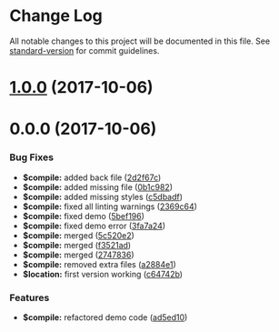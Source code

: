 # Change Log

All notable changes to this project will be documented in this file. See [standard-version](https://github.com/conventional-changelog/standard-version) for commit guidelines.

<a name="1.0.0"></a>
# [1.0.0](https://github.com/alanmacgowan/angular-grid/compare/v0.0.0...v1.0.0) (2017-10-06)



<a name="0.0.0"></a>
# 0.0.0 (2017-10-06)


### Bug Fixes

* **$compile:** added back file ([2d2f67c](https://github.com/alanmacgowan/angular-grid/commit/2d2f67c))
* **$compile:** added missing file ([0b1c982](https://github.com/alanmacgowan/angular-grid/commit/0b1c982))
* **$compile:** added missing styles ([c5dbadf](https://github.com/alanmacgowan/angular-grid/commit/c5dbadf))
* **$compile:** fixed all linting warnings ([2369c64](https://github.com/alanmacgowan/angular-grid/commit/2369c64))
* **$compile:** fixed demo ([5bef196](https://github.com/alanmacgowan/angular-grid/commit/5bef196))
* **$compile:** fixed demo error ([3fa7a24](https://github.com/alanmacgowan/angular-grid/commit/3fa7a24))
* **$compile:** merged ([5c520e2](https://github.com/alanmacgowan/angular-grid/commit/5c520e2))
* **$compile:** merged ([f3521ad](https://github.com/alanmacgowan/angular-grid/commit/f3521ad))
* **$compile:** merged ([2747836](https://github.com/alanmacgowan/angular-grid/commit/2747836))
* **$compile:** removed extra files ([a2884e1](https://github.com/alanmacgowan/angular-grid/commit/a2884e1))
* **$location:** first version working ([c64742b](https://github.com/alanmacgowan/angular-grid/commit/c64742b))


### Features

* **$compile:** refactored demo code ([ad5ed10](https://github.com/alanmacgowan/angular-grid/commit/ad5ed10))
